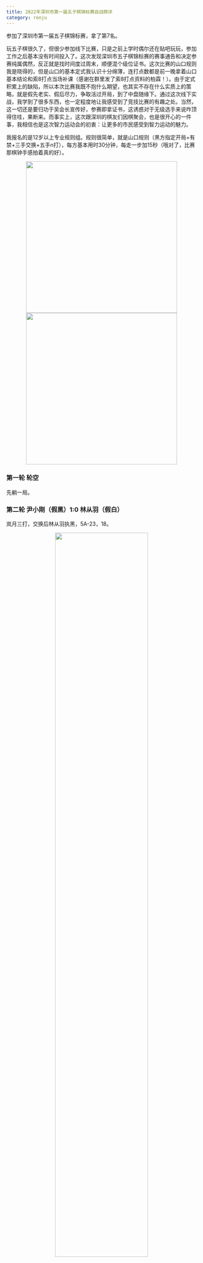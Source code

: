```yaml
---
title: 2022年深圳市第一届五子棋锦标赛自战棋评
category: renju
---
```


参加了深圳市第一届五子棋锦标赛，拿了第7名。

玩五子棋很久了，但很少参加线下比赛，只是之前上学时偶尔还在贴吧玩玩，参加工作之后基本没有时间投入了。这次发现深圳市五子棋锦标赛的赛事通告和决定参赛纯属偶然，反正就是找时间度过周末，顺便混个级位证书。这次比赛的山口规则我是晓得的，但是山口的基本定式我认识十分绵薄，连打点数都是前一晚拿着山口基本结论和索8打点当场补课（感谢在群里发了索8打点资料的柏霖！）。由于定式积累上的缺陷，所以本次比赛我既不抱什么期望，也其实不存在什么实质上的策略，就是假先老实、假后尽力，争取活过开局，到了中盘随缘下。通过这次线下实战，我学到了很多东西，也一定程度地让我感受到了竞技比赛的有趣之处。当然，这一切还是要归功于吴会长宣传好，参赛即拿证书，这诱惑对于无级选手来说咋顶得住哇，果断来。而事实上，这次跟深圳的棋友们因棋聚会，也是很开心的一件事，我相信也是这次智力运动会的初衷：让更多的市民感受到智力运动的魅力。

我报名的是12岁以上专业规则组。规则很简单，就是山口规则（黑方指定开局+有禁+三手交换+五手n打），每方基本用时30分钟，每走一步加15秒（哦对了，比赛那棋钟手感拍着真的好）。

<p align="center" >
  <img 
    src="https://user-images.githubusercontent.com/16990861/208456374-e25fbea5-3c1f-403e-80e4-d3fa9bee7e29.JPG" 
    height="400"
  />
  <img 
    src="https://user-images.githubusercontent.com/16990861/208316093-b3d281ee-38b3-4df4-bac9-e3bc6e29cd51.JPG" 
    height="400"
  />
</p>

### 第一轮 轮空

先躺一局。

### 第二轮 尹小刚（假黑）1:0 林从羽（假白）

岚月三打，交换后林从羽执黑，5A-23，18。

<p align="center" >
  <img 
    src="https://cdn.jsdelivr.net/gh/EthanLin-TWer/cdn-images/blog/20230108234412.png" 
    width="70%"
  />
</p>

由于不擅长下激烈的对攻局面，所以正常情况下我很少主动开名岚山新几类局面，所以小刚叫岚月三打我就想，得，真是怕啥来啥。记得岚月三打是平衡局面，快速回忆了一下几个白4的三打点我还记得，能试着下下，于是我换了。白打立4，一二打点我记得，三打通瑞星二打，在我眼里显然是实战的四打可能导致更激烈的交换。我当时心态是虽然不太知道这个后面定式，但是既然结论平衡那么黑棋一定有解，这是我的第一盘棋，拿来好好算一算，激发一下状态。于是我选择了实战四打。后来小刚表示，这个5他也没有准备，赛前主要是针对二打黑5做了一些准备，我无意中避开了研究。但是赛后才发现我记错了结论，四打其实是白优的局面。

<p align="center" >
  <img 
    src="https://user-images.githubusercontent.com/16990861/208305339-d0a7e36c-2b77-4fa5-8bc0-4300c2b1ee4f.png" 
    width="250"
  />
</p>

实战6意料之中。黑7在实战7和6左上花费了一些时间，实战7主要也是考虑实战这个8，因为挡2成双2是正常的实战逻辑。实际上，这里7-8似乎更强，实战的黑7白棋直接活三可以必胜（见下两图），但是这几路进攻的思路实战算不清楚应该很难直接走出。

<p align="center" >
  <img 
    src="https://user-images.githubusercontent.com/16990861/208305349-bf3bc4d0-7625-4f46-aaec-c34e827088e1.png" 
    width="250"
  />
  <img 
    src="https://user-images.githubusercontent.com/16990861/208305391-e4975336-4e20-415e-b178-c9aeb20a01cf.png" 
    width="250"
  />
</p>

（上两图：白8必胜）

<p align="center" >
  <img 
    src="https://user-images.githubusercontent.com/16990861/208305473-ea6dfdc6-571f-4384-9059-862758568962.png" 
    width="250"
  />
</p>

以下黑9-17也是我实战预想之中的交换，白10、12唯一，16也是可预见的交换。至此白棋下方激烈的对攻消失了，然后黑棋上方还留下三个活二。走到这里，我觉得我活过开局的目标已经达成，状态也得到了一定程度的预热，布局策略上是成功的。我当时对局面的判断甚至还是黑优。但其实，这里局面仍然是白稍优，而且后续变化仍然非常复杂。无论如何，这种局势判断上的偏差使得白18后，我一直在寻找VCT。

<p align="center" >
  <img 
    src="https://user-images.githubusercontent.com/16990861/208305882-0d60cfd0-fbaa-4b7b-a5eb-5b54182f29e8.png" 
    width="250"
  />
</p>

黑19-25就是这种思路下的产物。黑棋左边的VCT由于白反四的存在无法成立，但有25的存在左边的线路即可先手成立，这个发现使我眼前一亮，以至于我发现26的手段后也并未仔细验算，只是下意识认为黑防住白四三后左边白棋仍然需要补一手，完全没有发现白棋这里的必胜形。实战26后黑棋恍然大悟，但为时已晚。此时黑棋剩余用时记得仍有7分钟左右。

**总结**：

* 黑25之后有侥幸心理，没算清楚变化就落子，导致还有不少时间就速败了。而且这里没有意识到局面的复杂程度。脱谱第一手就应该长考（事实上，现场下完这盘棋后我也迅速调整了这个心态，这在后面的对局中也有体现）
* 黑19之后应当思考除了VCT以外的思路，比如20单挡一手的变化（见下图）（不一定更好，只是说思路缺失）。即实战中我在攻防转换之间缺乏层次，刚看到一点优势便往VCT的方向硬算，而忽略了验证优势、（通过攻防结合、做棋等方式）扩大优势的思路。
* 这盘棋从开局上讲我觉得不算失败，下出了实战角度还算可以一战的黑7（但我相信优秀的段位棋手或者有研究的话这里还是可以直接杀的）以及后面9-17的交换，达成了我总体上“活过开局”的比赛策略

### 第三轮 林从羽（假黑）1:0 王可（假白）

疏星二打，不交换，5A-6。

<p align="center" >
  <img 
    src="https://user-images.githubusercontent.com/16990861/208306912-67e46b04-af75-4504-809f-58b2fe05fc82.jpg" 
    width="70%"
  />
</p>

吸取上一轮的教训，这一轮我假黑。我的想法是首先应该避免任何可能速败的变化，于是我开疏星二打，黑白都行，反正我也不会。

白棋没有交换，并且给出了非最强4的打点。虽然我不知道这个4的结论（第4手就脱谱哈哈哈），但是我仍然感觉到黑棋此处的优势，记得疏星非最强4是有多个必胜点的。黑5-6活三通花月必然必胜，上面不少黑5可能直接通回疏星的变化过于复杂或平衡。由于我的目标是平衡即可走，因此我看到实战黑5时，只验证了实战白6和6-7两个白棋看来有材料的变化，验证黑棋不丢失后即走出这个黑5的打点。

白6-12的交换预想之中，对白棋来说并非完全不好，黑棋仍有优势，但是实战时我看不清楚胜点。13的选择我还考察过13-K10和13-15两个点：直接走K10感觉差点材料，并且白棋有材料，我担心在这个地方直接形成纠缠减少黑棋连接；13-15，14-13防死黑棋往左下过渡的空间，我担心黑棋被逼上非必胜即必败的局面。因此移形换位一下，考虑到14不能直接防黑棋眠三，14穿活二中间几乎可以预见的下法，黑棋仍然有一定的优势，因此我选择了实战13。

但实战13其实不好，14-15黑棋优势骤减。遗憾的是，白棋似未发现黑棋实战15-15活三后，16-21只能上挡并给黑棋下方留下必胜形的线路，实战14挡眠三。简单验算后黑棋走出实战胜法。

**复盘**：

经查阅，这个黑5是三打，黑必胜。但是我手头没谱，简单拆了一下，后面的必胜线路仍然非常复杂，完全不是实战能精确计算的复杂度。实战走到12都仍然是黑必胜的，但是13走丢必胜。这里简单拆一些变化：

<p align="center" >
  <img 
    src="https://user-images.githubusercontent.com/16990861/211805312-f6c67eca-b8a0-453c-82b5-50bb877cc307.png" 
    width="250"
  />
  <img 
    src="https://user-images.githubusercontent.com/16990861/211799262-33e9c5a7-4f74-4b8e-b750-44c7ce4bf288.png" 
    width="250"
  />
</p>

上图左是10直接防活二的变化，15-17使得此局面的VCT成立。25后黑上下有胜。

上图右是12挡左的变化，13此局面下要点，材料足够黑必胜！但14、16仍然非常强的防御，17后黑胜。

<p align="center" >
  <img 
    src="https://user-images.githubusercontent.com/16990861/211806916-91cf7628-3b12-4ff7-ae70-e2f2043592e0.png" 
    width="250"
  />
  <img 
    src="https://user-images.githubusercontent.com/16990861/211807087-3c7e1ca5-647a-4b4f-8c7f-101ec384cfb7.png" 
    width="250"
  />
  <img 
    src="https://user-images.githubusercontent.com/16990861/211808350-9ba9e6d1-297d-4345-8642-c811d357f769.png" 
    width="250"
  />
</p>

上图13弹性强，黑必胜！右上存在通三路做棋要点，左下与黑眠三联系存在VCT，白棋很难兼顾。

上图左14直接挡住黑左下做棋可能，则15黑必胜。横线的活二与黑眠三有联系。16防守略举一例，黑17后白难以兼顾，黑胜。

上图中14尝试兼顾黑棋上下两块防守，但15巧妙利用黑眠三与上方联系，16只能上挡，此后黑下方成必胜形。

上图右14直接打断黑棋与上方联系，则黑棋左下直接必胜。

<p align="center" >
  <img 
    src="https://user-images.githubusercontent.com/16990861/211808710-e692f197-1b8a-41af-98d6-c137e3c7b2f0.png" 
    width="250"
  />
</p>

上图白8逆止。黑9看似自然的做棋+限制，但是白10-14意外的强防。我未发现黑必胜。

**总结**：

* 为什么实战地毯不了必胜的13呢？我想主要是计算力的问题。由于对自己的计算力不自信，因此不敢投入时间、增加计算深度，只敢走感觉棋感还行但其实很亏的实战13。需要加强计算力：提升计算速度、提升1步VC2+后续10步VCT的左右的线路计算能力
* 深感定式积累还是非常必须的。很多结论必胜的打点，其实后面仍然非常长，对上非顶尖棋手，实战中仍然是非常可下的（菜鸡的乐趣）。常见的两打必胜应该熟悉（[如屏蔽所说](https://tieba.baidu.com/p/5492541782?pid=118422018944&cid=0#118422018944)）

### 第四轮 李柏霖（假黑）0:1 林从羽（假白）

寒星四打，交换后林从羽执黑，5A-8，12，13。

<p align="center" >
  <img 
    src="https://user-images.githubusercontent.com/16990861/208308377-c0485dbe-7e6f-46bc-abf9-4544beff2765.jpg" 
    width="70%"
  />
</p>

柏霖谱量充足，对我来说策略仍然是活过开局拼中盘。我假后，省去了想开局的烦恼。柏霖给出寒星四打，打点我晓得，稍加思索决定执黑，由我决定变招可能。黑7、黑9的定式没有走错。白12后，黑13进行了一定时间的考虑，决定走实战13。这一手后续查阅似乎是必败，但总之当时我既不清楚定式下法，白棋似乎也一时想不起来正确打点。白棋在思考14、16的下法消耗了约10分钟左右时间，黑棋在上半盘落后的时间被稍微追回。

<p align="center" >
  <img 
    src="https://user-images.githubusercontent.com/16990861/208309439-2b6e8b4e-38b3-4ef4-851c-36712022d520.png" 
    width="250"
  />
</p>

对于实战的14-20的交换，15、19的防守是必然，我利用白棋计算的时间已算清楚，逆止的话白棋都有简单的抓禁（见下图）；17是简化局面的下法，此点冲走对黑棋似也不亏。黑19防守后，20的手段可以预见。白20这个局部，我认为是能防住的。如果防住，那么我活过开局的策略就成功，黑白进入中盘较量；如果先手防住，那么将是黑棋优势。但是我清楚，这个局部变化仍然不少，需要仔细计算。

<p align="center" >
  <img 
    src="https://user-images.githubusercontent.com/16990861/208309397-ff5a21be-dd32-4a06-a0df-4d47b09071bb.png" 
    width="250"
  />
  <img 
    src="https://user-images.githubusercontent.com/16990861/208309414-c66462d6-94a4-4780-8c60-1a8397d834fb.png" 
    width="250"
  />
</p>

（上两图：15、19逆止白棋胜法）

<p align="center" >
  <img 
    src="https://user-images.githubusercontent.com/16990861/208309645-47cf5ee3-49bf-4ecb-b3fc-22cd1b029791.png" 
    width="250"
  />
</p>

然而实战23必败，白简单4步抓三三……但是可能这个局部过于激烈，双方都在计算冲四交换后的局面先后，没有意识到这个地方存在速胜/速败，28错过抓禁。29后，白棋在此处的应对消耗了约15分钟左右时间，记得大约剩2-3分钟，黑棋大约剩下6-7分钟。32后，局面和时间上对黑棋一度变得有利。

<p align="center" >
  <img 
    src="https://user-images.githubusercontent.com/16990861/208309740-a58a3689-9f0c-43bf-a535-c08ebe28091d.png" 
    width="250"
  />
</p>

33寒星常见进攻，同时盖住26-16潜在的的眠三。在33的进攻方向上，我也考虑了下方的黑棋，19-29-31这条眠三可以借用到H3（29右下）这个点，但是如果黑棋33-K6直接向下活三，白棋挡下，此处我无把握局部有必胜。考虑到时间的限制，实战33联系上下是对白棋压力更大的下法，黑棋无需在右下主动先动手。如果34盖5-17的活二，则35-35仍然成立，随后上面随便团角对时限下的白棋仍然是巨大的压力。此时黑白都进入了快棋模式。

实战34是时限下合理的做法，做眠二尽量给黑棋进攻造成困扰。35、37仍然保持压力。38是自然的想法，但是否比盖黑眠二更急？不过总而言之，这里白棋没有时间做更多的考虑了，只能凭借棋感。

<p align="center" >
  <img 
    src="https://user-images.githubusercontent.com/16990861/208310216-fa1b1978-a994-4092-94b9-108206b8691a.png" 
    width="250"
  />
</p>

38后在上面材料足够，终于可以活39这个三，40挡后，上面黑顺利走出必胜。最后黑棋剩下约1-2分钟，白棋超时。

这盘棋的瑕疵在于黑23是简单必败，没能把局部思路通过计算力贯彻下来；黑13的理论必败对我现下的棋力和定式积累而言不算败招，如果白棋杀出来那确实是技不如人。除此之外，在对局策略上，在对阵心态上，在局面的转换和处理思路上，以及最后黑棋在时间下的进攻，我觉得还是不错的，充分发挥了自己当前的能力。

不过要特别感谢下柏霖兄弟在深圳五子棋群里分享的索8谱，这对我准备这次比赛有莫大的帮助。

**复盘**：

<p align="center" >
  <img 
    src="https://user-images.githubusercontent.com/16990861/211810847-6e56b348-5dec-4dbe-8d81-f4a1d8307e20.png" 
    width="250"
  />
</p>

对于实战13，14-18是必胜的定型手法，白棋在左边出棋。黑19挣扎后左边局部黑棋再无强防。

正确的13定式我也还没拆出来，可能要么是13-16，要么是13直接中间活三。有空再找人问问。

<p align="center" >
  <img 
    src="https://user-images.githubusercontent.com/16990861/211812734-cb43bc22-b6b4-4ac7-88ad-4e9b4f84d303.png" 
    width="250"
  />
  <img 
    src="https://user-images.githubusercontent.com/16990861/211814725-9f25eb42-bf99-4fba-914d-9cbb1d10c698.png" 
    width="250"
  />
</p>

实战白20后左下这个局部，由于这里变化过多，我一时不知道如何计算、如何评价局面优劣，从复盘角度看，黑棋在左下局部的任务是先手处理好白棋后腾出手到上面做棋进攻。那么计算的重点就在于找到一条路线使黑棋可以尽量先手处理好这个局部。基于这个思路，实战21其实不错，11-21的活二诱使白棋再管一手。白22后上图左23基本唯一。如果24在局部再强行进攻交换，那么黑棋抢到黑27、白28再防守下方局部后，相当于黑棋先手借到一个27-19-5的眠三到上方局部做棋，这条线路是符合“黑棋先手处理下方局部”这个思路的。

上图右，那么如果23后白24直接盖死黑棋上方，25能否联系下方所有子力在这个局部杀掉？这也关系到黑棋在这个局部作战方向成功与否。我没继续往下拆那么深了，提供一些思路。

**总结**：

* 这盘棋在定式不熟（13走出必败）、局部计算未能贯彻（23简单必败）的瑕疵下，剩余部分的思路还是清楚的：白14走丢必胜黑棋成功活过开局、黑15-19准确防守、白20后对局部任务和形势的判断、以及黑33后黑棋在快棋下将优势转化为胜势
* 白20、22后这种局部的中盘计算，在众多局部没有必胜必败的线路中，如何结合局部和全局的战略找到一条符合要求的线路，可以是日后中盘计算练习的方向

至此，第一日的赛程就结束了。从赛场离开，感觉脑子像被人打了一顿一直隐隐作疼，这是一种费脑的感觉。没参加比赛前，只觉得下棋累，但没体验过这么累。我本来只是想来打个酱油混个证书，但是第一天比赛结束我积3分并列第一，确实有点始料未及。一方面我觉得这已经超出我原本预期我已经很满足了，一方面又觉得每一盘棋还是都应该认真对待。在这两种心态的反复游移下，我觉得还是略微有点影响到了我第二天的比赛，精神上有了些松散和动摇。

### 第五轮 廖欣煜（假黑）1:0 林从羽（假白）

山月二打，交换后林从羽执黑，5A-G7。

<p align="center" >
  <img 
    src="https://user-images.githubusercontent.com/16990861/208311345-b1d46103-8942-4656-a5d5-ba810ef76354.jpg" 
    width="70%"
  />
</p>

由于平时下棋少，这是我第一次在实战中对线段位棋手，说实在，心里还是有点开心的。

欣煜开局。我有预感，他有可能会对我开名岚山新。为什么呢？因为第一天在局间休息时，我们简单聊过岚月三打那个局面，他问岚月白优我为什么要换呢，我说因为感觉后面对攻太复杂，怕拿白算不出或遇到准备。我第一次打比赛，这可能是他对我唯一能拿到的信息：不愿意激烈对攻。那么他就可能会给我开开局激烈定型或者必胜必败的生死局。那么激烈定型的开局，我估计就是名岚山新。所以我比赛前还是快速翻了一下这四个开局的打点。

猜是让我猜中了，但是山月二打我是没想到，真的生死局。那么交换是必须的，换，换了让对手打4手再说。然后白棋打下了这个对侧的白4。我努力回想这个4的打点，然后墨菲定律就发生了：我想不起来正确的打点是直接挡活二还是团角（实战5）了，因为另外一侧的4里团角5是必胜点。就在这时，我凭借不知哪里来的勇气觉得团角5看着不错“应该”必胜，甚至竟然没有验证实战白6直接挡团角变化的应对，就打了实战5这个点。

实战白6之后我隐约感觉有点不妙，但是因为此时我仍然坚信黑5应该是正确的打点，并没有放弃找寻黑7的应对。验算了所有直接挡的防点都简单被抓后，我想到对攻的思路，那么对攻点只有实战的7，我就直接拍了。此时我还觉得黑白可战，说白了确实是不擅长处理对攻局面：判断失衡，逃避验算，更多是心态和计算力上有点虚。

白8-12的交换夺回先手不难验算，此后白胜毫无悬念，比赛草草结束。事后复盘，欣煜说比较强的7是下图这个，他构想了8和10的走法，但没完全算到必胜。这路变化也确实是杀了，实战即便真的走到这个7，相信白棋也不难现场杀出。

<p align="center" >
  <img 
    src="https://user-images.githubusercontent.com/16990861/208311941-20047d69-810b-4dbd-b813-22521d3dedd7.png" 
    width="250"
  />
</p>

棋评开头说过了，由于本次比赛我的大策略是顺利开局进中盘，而我潜意识里对开局的部分有个错误的认知，即开局部分“打完五手n打点”就算完成任务。因此开局打点我一方面依赖于记打点，一方面打点不知道时潜意识里又觉得“开局”不应该占用很长的时间，倾向于匆匆确认打点而不多加验算。这种潜意识里的想法导致我在本局甚至没有仔细验算两个黑5打点的位置就匆匆应战，对生死局甚无敬畏。事后复盘，正确一打5的变化并不复杂，经过简单的分析实战完全有可能走到黑优（虽然对手不一定会给你留一打），这跟实战速败是天差地别。

**复盘**：

<p align="center" >
  <img 
    src="https://user-images.githubusercontent.com/16990861/211816762-692f5fb7-41d3-4df1-9146-432e895c92e1.png" 
    width="250"
  />
  <img 
    src="https://user-images.githubusercontent.com/16990861/211816835-ee42609a-f8e0-41bc-ba2d-3605c6f78117.png" 
    width="250"
  />
  <img 
    src="https://user-images.githubusercontent.com/16990861/211816899-807a79cb-e55a-499c-9040-41aa2fe7cc1b.png" 
    width="250"
  />
</p>

上图正确的一打5，几个常见的6变化。

<p align="center" >
  <img 
    src="https://user-images.githubusercontent.com/16990861/211816618-b79f4b7c-15d5-4833-8ed7-bf48f39ff14d.png" 
    width="250"
  />
</p>

二打黑5同样必胜，但是后续变化似乎仍然非常复杂。查阅了李洪斌老师的[《五子棋实战必读》](https://book.douban.com/subject/4828469/)，只提到一句“后续变化复杂难解”。略举一例，上图白6后如果黑7进攻，则一路唯一的交换到白18，以下黑胜如何我未拆出，等我有Windows电脑再查一下屏蔽的14地毯谱。

**总结**：

* 这局开局的速败，除了定式积累方面的原因，我想更多还是比赛经验少了。开局打点并不是随便选几个打点打完就完，开局阶段的前5手作为棋局的开始，也不是必须要快速结束，时间在整个棋局过程中的流逝是不均等的。开局打点要验算几个东西：哪几个点能打（必胜OR优势OR平衡），以及后续的基本变化。算越多越好。如果开局中了研究或者相当不确定，需要的时候，你直接花一半到三分之二的时间来验算都是应该的。本局的5手打点就应该算到实战5之后的必败、其他的五手及后续多个6的基本可能变化
* 同理，要多刻意练习下激烈的对攻局面。对攻局面跟平衡局面不同之处在于：平衡局面没有显著的必胜必败，线路的选择主要取决于你对局面的理解；而对攻局面的结论变化可能相当剧烈，局面各种唯一，走错一手就马上必败，经过激烈的对攻最终有可能定型成为某一方必胜或者平衡，但这些都需要非常透彻的计算才能得到结论。在不明确的时候不要急于落子，一定要验算清楚再落子。

### 第六轮 林从羽（假黑）1:0 吴圣仰（假白）

花月六打，不交换，5A-6，J10，24，J8，J7。

<p align="center" >
  <img 
    src="https://user-images.githubusercontent.com/16990861/208312372-fba67ae5-d6bc-4c55-8d54-6166e811348c.jpg" 
    width="70%"
  />
</p>

花月六打，因为局面不会太激烈，我下黑白都行。但对手没有走最强4。这个局面，我记得看索8谱的时候是有6个以上的黑必胜/大优打点，吸取上一局的教训，我把给出的每个打点（除了一二打）白棋有反击的下法（主要是一些团角做二的下法）都过滤了一遍，给出六打，没有问题。

白6做活二，是实战尽可能复杂化局面的下法。黑7-11容易想到的应对，但黑11花费了黑棋不少时间去验算防点，此外我还考虑过11-29通三路的变化，但12-11后局势过于复杂，感觉黑棋亏很多。对于实战的11，我主要验算了12往外盖住斜活二的变化，黑棋能不能VCT或至少取得优势，考虑到白棋做长连必须，之后横线眠三并无法减弱黑棋的优势（如下图），我才拍下这个11。

<p align="center" >
  <img 
    src="https://user-images.githubusercontent.com/16990861/208313202-cc679bc8-1f6b-40f9-aa5e-2e2445275962.png" 
    width="250"
  />
</p>

实战的12倒没在我的考虑范围之内。考虑到跳三后白棋仍然必须牺牲眠三冲出长连，并且黑棋牵制到G9这个点，白棋没有VCT，黑棋可以接受。这里我花了一些时间验算黑棋不会速败后就走了13。白棋没花过多时间走出14-18的交换，但19防守后局面过于复杂且黑棋仍然明显占优。这里白棋花了大量时间计算防守。白20有一些小陷阱，除了横线上的四三外，I线上还存在抓三三的手段。黑21、23应对无误。之后白棋再无法防守，黑棋一套VCT取胜。此时黑棋剩余不到一分钟时间，主要是前期在确认黑7和11上花费了较长时间。

但复盘拆解时，发现实战14直接挡左反活三、16防活二意外强悍，黑大优似乎将变成小优或平衡。这也意味着12是强防，黑11甚至黑7不是最强的必胜手段。

<p align="center" >
  <img 
    src="https://user-images.githubusercontent.com/16990861/211819367-e68c6b6a-b438-4783-a584-2b3cf8942860.png" 
    width="250"
  />
</p>

**复盘**：

<p align="center" >
  <img 
    src="https://user-images.githubusercontent.com/16990861/211817478-916b9f71-c98a-49ce-bb13-fc42f15b4937.png" 
    width="250"
  />
  <img 
    src="https://user-images.githubusercontent.com/16990861/211817303-c98e8a76-54bc-433d-b8e5-b3965f830c80.png" 
    width="250"
  />
</p>

这个5说是必胜，但是针对白6的防守，黑7的必胜究竟在什么地方我也不太确定。上图左黑7直接挡住白活二，白8做活二，黑9再盖回来仍然有优势，棋形有点像云月最强4的三打必胜，但具体必胜线路（若有）目测很深，完全看不出来；上图右黑7是群友的建议，随手一摆感觉后续变化同样复杂。都不是实战能走出来的必胜。

<p align="center" >
  <img 
    src="https://user-images.githubusercontent.com/16990861/211819301-fb2523c9-3fba-49fb-84a1-158cfce47943.png" 
    width="250"
  />
</p>

上图是针对实战12的其他可能思路，软件拆的。黑13不往左边跳三，而是13、15往右上做局部强杀。但老实说，这个局部在实战眼光看起来并不够“强”，怎么看怎么不像必胜，而且还要考虑白棋左边的各种交换。然后白棋16-22一套骚交换之后，黑棋做23-27的交换。软件思路，看看就行。

**总结**：

* 不可否认，白棋未走最强4给黑棋建立了打点上的优势，因为花月六打是平衡，本意是黑棋求一个可战的局面拼中盘。但复盘来看，这种优势在实战层面仍然远远达不到人脑必胜，后面的每一步仍然需要仔细计算，不能因为必胜的结论在心理上有所松懈。从这个角度看，这盘棋的胜利有不少运气成分
* 对实战白12的忽略显示了我计算的盲区。一般来说，你走完双二之后，应该计算的防点有：4个活二的直接防守点、反击点、交换、其他诡异的空间/线路防点。

### 第七轮 林从羽（假黑）0:1 林国玲（假白）

明星二打，交换后林国玲执黑，5A-7。

<p align="center" >
  <img 
    src="https://user-images.githubusercontent.com/16990861/208314335-e8ada75e-5005-4dbd-b23b-82323d0d1c77.jpg" 
    width="70%"
  />
</p>

最后一轮，不知为何，我的心情变得相对轻松，失去了很强的求胜欲，就想开开心心下盘棋然后回家。然后我本以为最后一轮我是白棋，不是开局方，因为上一局我已经持黑。得知我持黑的情况下，我忽然有了平时没有的想法，那就是试试我很久以前准备的一个骗招，看看效果如何。其实，在第一天赛程结束，得知我第二天可能对阵林国玲的时候，我就有了这个想法，拿激烈的黑优对攻局面让黑棋走，但是当时始终觉得不太稳妥，原因是无法确保对手会交换，以及这个局面后续的攻击能力如何。然而，由于我在最后一轮这不太谨慎的轻松心情，以及我前面提到的，第一天赛程结束后对于我自己目标本身的游移不定，导致了我在这一轮的冒险倾向增加了😂于是我开局铤而走险，最后死了。

为了引出这个骗招以及确保对手交换，我开出了明星二打。考点在二打。对手毫不犹豫交换，然后对手似乎不熟悉二打谱上的必胜点，黑7脱了我的谱😂但是我想着脱谱那就是必胜没走到，那就拼拼中盘么。然后后面没防住，就这么个故事。白16应该是必败了，还是对明星常见的后续不了解，黑棋对手进攻无误。19常见但有力的做棋，白棋防守挺困难了。最后黑棋用时其实不过5-10分钟。

下这盘棋的时候，我和国玲都积4分，小刚4.5分，廖欣煜5分，黄洛桐4.5分。最后小刚和洛桐都没胜。如果我跟国玲的这局心态稳一些，争取一胜或守和，那我是有冲第二名或第四名的希望的，那怎么着不比第7好点😂痛，太痛了。

不过比赛心态在波动这件事本身也是比赛经验缺乏的一部分。这局棋赛后，国玲认为白棋给黑棋明星两打必胜是错误的，就算你准备了骗招，本身黑也是大优，稳稳地控盘你有啥办法？策略上还是应该稳一些，实在不行下下疏星一打，走一走都可以。虽然我还是觉得，黑大优本身不是问题，但确实对于明星二打来说黑棋太优了，你准备的骗招够不够激烈、对手走不出但能不能控住、你能力是否足够顶到黑棋出现失误，等等都是决定骗招是否生效的因素。在这最后一轮，由于偶然的灵光而决定用骗，从成绩的角度出发，确实有些不严谨。不过就这样吧，一场失败也足以验证许多东西，我觉得学费也没白交。

**总结**：

* 要了解比赛规则。在瑞士积分制下，如果你和第一集团差距不超过2分，那么最后两盘棋将很大程度上决定最终名次的走向。其他盘次的结果同样影响你的名次，所以，如果你想拿名次那么越是到比赛后半阶段越要好好下
* 开骗招/弱防并非不行，但是要综合考虑策略，以及骗招的后续演进方向。这个要赛前找人多下下看看人脑实战的可能反应。别搞半天整了个骗招，对手也进套了，但是后续局面仍然是各种大优各种控盘，还要经过艰苦的防御，那你真的还不如老老实实开个平衡慢慢下呢。

## 收获和总结

* 定式准备和计算力是打比赛的硬实力。如果还想好好玩，那山口的基本定式和快速可靠的计算力还是需要课后练习的
* 如果打点不熟，或者遇到局面关键点、脱谱第一手等，一定要算清楚，把打点或局面后续变化算清楚再落子。必要的时候直接砸一半时间计算。这件事很明显，也可以说是比赛经验的积累吧，避免还有很多时间剩下但是局面速败了
* 下来多刻意练习下激烈对攻的局面，至少把名岚山新的一二打必胜熟悉一下

最后的最后，感谢深圳市棋协和各位工作人员的辛勤工作，让我们作为选手能够参加比赛、以棋会友，在深圳找到一起玩棋的小伙伴。这次赛事的组织，我觉得也非常成功，秩序井然，能够看出主办方的丰富经验和细致用心。庆祝深圳市第一届五子棋锦标赛顺利闭幕，也期待下一次比赛的到来！
